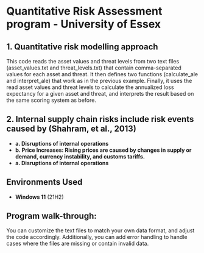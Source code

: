 <h1>Quantitative Risk Assessment program - University of Essex</h1>



<h2>1.	Quantitative risk modelling approach</h2>
This code reads the asset values and threat levels from two text files (asset_values.txt and threat_levels.txt) that contain comma-separated values for each asset and threat. It then defines two functions (calculate_ale and interpret_ale) that work as in the previous example. Finally, it uses the read asset values and threat levels to calculate the annualized loss expectancy for a given asset and threat, and interprets the result based on the same scoring system as before.
<br />


<h2>2.	Internal supply chain risks include risk events caused by (Shahram, et al., 2013)</h2>

- <b>a.	Disruptions of internal operations</b> 
- <b>b.	Price Increases: Rising prices are caused by changes in supply or demand, currency instability, and customs tariffs.</b>
- <b>a.	Disruptions of internal operations</b> 

<h2>Environments Used </h2>

- <b>Windows 11</b> (21H2)

<h2>Program walk-through:</h2>

<p align="left">
You can customize the text files to match your own data format, and adjust the code accordingly. Additionally, you can add error handling to handle cases where the files are missing or contain invalid data.
<br />
